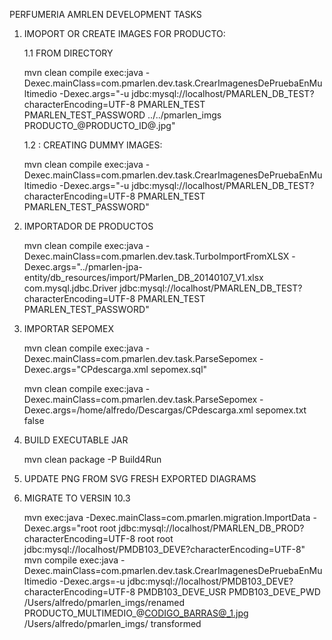 PERFUMERIA AMRLEN DEVELOPMENT TASKS

1) IMOPORT OR CREATE IMAGES FOR PRODUCTO:

    1.1 FROM DIRECTORY

    mvn clean compile exec:java -Dexec.mainClass=com.pmarlen.dev.task.CrearImagenesDePruebaEnMultimedio -Dexec.args="-u jdbc:mysql://localhost/PMARLEN_DB_TEST?characterEncoding=UTF-8 PMARLEN_TEST PMARLEN_TEST_PASSWORD ../../pmarlen_imgs PRODUCTO_@PRODUCTO_ID@.jpg"

    1.2 : CREATING DUMMY IMAGES:

    mvn clean compile exec:java -Dexec.mainClass=com.pmarlen.dev.task.CrearImagenesDePruebaEnMultimedio -Dexec.args="-u jdbc:mysql://localhost/PMARLEN_DB_TEST?characterEncoding=UTF-8 PMARLEN_TEST PMARLEN_TEST_PASSWORD"

2) IMPORTADOR DE PRODUCTOS

    mvn clean compile exec:java -Dexec.mainClass=com.pmarlen.dev.task.TurboImportFromXLSX -Dexec.args="../pmarlen-jpa-entity/db_resources/import/PMarlen_DB_20140107_V1.xlsx   com.mysql.jdbc.Driver jdbc:mysql://localhost/PMARLEN_DB_TEST?characterEncoding=UTF-8 PMARLEN_TEST PMARLEN_TEST_PASSWORD"

3) IMPORTAR SEPOMEX

    mvn clean compile exec:java -Dexec.mainClass=com.pmarlen.dev.task.ParseSepomex -Dexec.args="CPdescarga.xml sepomex.sql"

    mvn clean compile exec:java -Dexec.mainClass=com.pmarlen.dev.task.ParseSepomex -Dexec.args=/home/alfredo/Descargas/CPdescarga.xml sepomex.txt false

4) BUILD EXECUTABLE JAR

   mvn clean package -P Build4Run

5) UPDATE PNG FROM SVG FRESH EXPORTED DIAGRAMS

6) MIGRATE TO VERSIN 10.3
	
	mvn exec:java -Dexec.mainClass=com.pmarlen.migration.ImportData -Dexec.args="root root jdbc:mysql://localhost/PMARLEN_DB_PROD?characterEncoding=UTF-8 root root jdbc:mysql://localhost/PMDB103_DEVE?characterEncoding=UTF-8"
mvn compile exec:java -Dexec.mainClass=com.pmarlen.dev.task.CrearImagenesDePruebaEnMultimedio -Dexec.args=-u jdbc:mysql://localhost/PMDB103_DEVE?characterEncoding=UTF-8 PMDB103_DEVE_USR PMDB103_DEVE_PWD /Users/alfredo/pmarlen_imgs/renamed PRODUCTO_MULTIMEDIO_@CODIGO_BARRAS@_1.jpg /Users/alfredo/pmarlen_imgs/ transformed
